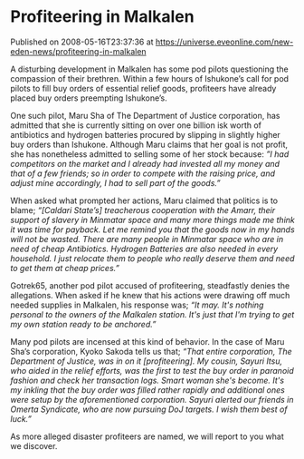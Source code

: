 # Profiteering in Malkalen
Published on 2008-05-16T23:37:36 at https://universe.eveonline.com/new-eden-news/profiteering-in-malkalen

A disturbing development in Malkalen has some pod pilots questioning the compassion of their brethren. Within a few hours of Ishukone’s call for pod pilots to fill buy orders of essential relief goods, profiteers have already placed buy orders preempting Ishukone’s. 

One such pilot, Maru Sha of The Department of Justice corporation, has admitted that she is currently sitting on over one billion isk worth of antibiotics and hydrogen batteries procured by slipping in slightly higher buy orders than Ishukone. Although Maru claims that her goal is not profit, she has nonetheless admitted to selling some of her stock because: _”I had competitors on the market and I already had invested all my money and that of a few friends; so in order to compete with the raising price, and adjust mine accordingly, I had to sell part of the goods.”_

When asked what prompted her actions, Maru claimed that politics is to blame; _“[Caldari State’s] treacherous cooperation with the Amarr, their support of slavery in Minmatar space and many more things made me think it was time for payback. Let me remind you that the goods now in my hands will not be wasted. There are many people in Minmatar space who are in need of cheap Antibiotics. Hydrogen Batteries are also needed in every household. I just relocate them to people who really deserve them and need to get them at cheap prices.”_

Gotrek65, another pod pilot accused of profiteering, steadfastly denies the allegations. When asked if he knew that his actions were drawing off much needed supplies in Malkalen, his response was; _“It may. It's nothing personal to the owners of the Malkalen station. It's just that I'm trying to get my own station ready to be anchored.”_

Many pod pilots are incensed at this kind of behavior. In the case of Maru Sha’s corporation, Kyoko Sakoda tells us that; _“That entire corporation, The Department of Justice, was in on it [profiteering]. My cousin, Sayuri Itsu, who aided in the relief efforts, was the first to test the buy order in paranoid fashion and check her transaction logs. Smart woman she's become. It's my inkling that the buy order was filled rather rapidly and additional ones were setup by the aforementioned corporation. Sayuri alerted our friends in Omerta Syndicate, who are now pursuing DoJ targets. I wish them best of luck.”_

As more alleged disaster profiteers are named, we will report to you what we discover.
